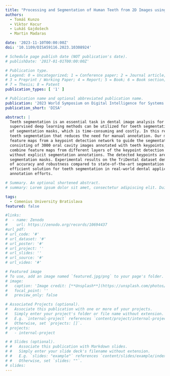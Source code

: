 ```yaml
---
title: "Processing and Segmentation of Human Teeth from 2D Images using Weakly Supervised Learning"
authors:
  - Tomáš Kunzo
  - Viktor Kocur
  - Lukáš Gajdošech
  - Martin Madaras

date: '2023-11-10T00:00:00Z'
doi: '10.1109/DISA59116.2023.10308924'

# Schedule page publish date (NOT publication's date).
# publishDate: '2017-01-01T00:00:00Z'

# Publication type.
# Legend: 0 = Uncategorized; 1 = Conference paper; 2 = Journal article;
# 3 = Preprint / Working Paper; 4 = Report; 5 = Book; 6 = Book section;
# 7 = Thesis; 8 = Patent
publication_types: [ '1' ]

# Publication name and optional abbreviated publication name.
publication: '2023 World Symposium on Digital Intelligence for Systems and Machines'
publication_short: 'DISA'

abstract: |
  Teeth segmentation is an essential task in dental image analysis for accurate diagnosis and treatment planning. While
  supervised deep learning methods can be utilized for teeth segmentation, they often require extensive manual annotation
  of segmentation masks, which is time-consuming and costly. In this research, we propose a weakly supervised approach for
  teeth segmentation that reduces the need for manual annotation. Our method utilizes the output heatmaps and intermediate
  feature maps from a keypoint detection network to guide the segmentation process. We introduce the TriDental dataset,
  consisting of 3000 oral cavity images annotated with teeth keypoints, to train a teeth keypoint detection network. We
  combine feature maps from different layers of the keypoint detection network, enabling accurate teeth segmentation
  without explicit segmentation annotations. The detected keypoints are also used for further refinement of the
  segmentation masks. Experimental results on the TriDental dataset demonstrate the superiority of our approach in terms
  of accuracy and robustness compared to state-of-the-art segmentation methods. Our method offers a cost-effective and
  efficient solution for teeth segmentation in real-world dental applications, eliminating the need for extensive manual
  annotation efforts.

# Summary. An optional shortened abstract.
# summary: Lorem ipsum dolor sit amet, consectetur adipiscing elit. Duis posuere tellus ac convallis placerat.

tags:
  - Comenius University Bratislava
featured: false

#links:
#  - name: Zenodo
#    url: https://zenodo.org/records/10694437
#url_pdf: 
# url_code: '#'
# url_dataset: '#'
# url_poster: '#'
# url_project: ''
# url_slides: ''
# url_source: '#'
# url_video: '#'

# Featured image
# To use, add an image named `featured.jpg/png` to your page's folder.
# image:
#   caption: 'Image credit: [**Unsplash**](https://unsplash.com/photos/s9CC2SKySJM)'
#   focal_point: ''
#   preview_only: false

# Associated Projects (optional).
#   Associate this publication with one or more of your projects.
#   Simply enter your project's folder or file name without extension.
#   E.g. `internal-project` references `content/project/internal-project/index.md`.
#   Otherwise, set `projects: []`.
# projects:
#   - internal-project

# # Slides (optional).
# #   Associate this publication with Markdown slides.
# #   Simply enter your slide deck's filename without extension.
# #   E.g. `slides: "example"` references `content/slides/example/index.md`.
# #   Otherwise, set `slides: ""`.
# slides:
---
```


